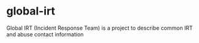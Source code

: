 # global-irt
Global IRT (Incident Response Team) is a project to describe common IRT and abuse contact information
